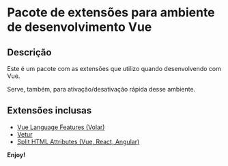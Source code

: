 # Pacote de extensões para ambiente de desenvolvimento Vue

## Descrição

Este é um pacote com as extensões que utilizo quando desenvolvendo com Vue.

Serve, também, para ativação/desativação rápida desse ambiente.

## Extensões inclusas

* [Vue Language Features (Volar)](https://marketplace.visualstudio.com/items?itemName=Vue.volar)
* [Vetur](https://marketplace.visualstudio.com/items?itemName=octref.vetur)
* [Split HTML Attributes (Vue, React, Angular)](https://marketplace.visualstudio.com/items?itemName=dannyconnell.split-html-attributes)

**Enjoy!**
